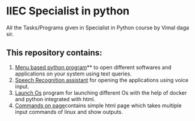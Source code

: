 # IIEC Specialist in python
All the Tasks/Programs given in Specialist in Python course by Vimal daga sir.

## This repository contains:
1. [Menu based python program](https://github.com/prateek-code-22/IIEC-Specialist-in-Python/blob/master/program.ipynb)** to open different softwares and applications on your system using text queries.
2. [Speech Recognition assistant](https://github.com/prateek-code-22/IIEC-Specialist-in-Python/blob/master/Voice%20assistant.ipynb) for opening the applications using voice input.
3. [Launch Os](https://github.com/prateek-code-22/IIEC-Specialist-in-Python/tree/master/Launch%20OS) program for launching different Os with the help of docker and python integrated with html.
4. [Commands on page](https://github.com/prateek-code-22/IIEC-Specialist-in-Python/tree/master/Commands%20on%20page)contains simple html page which takes multiple input commands of linux and show outputs.
